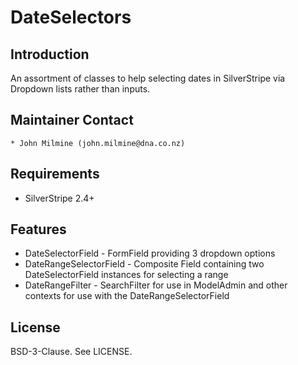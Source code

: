 # DateSelectors

## Introduction

An assortment of classes to help selecting dates in SilverStripe via Dropdown 
lists rather than inputs.

## Maintainer Contact

	* John Milmine (john.milmine@dna.co.nz)

## Requirements

 * SilverStripe 2.4+

## Features

 * DateSelectorField - FormField providing 3 dropdown options
 * DateRangeSelectorField - Composite Field containing two DateSelectorField
 instances for selecting a range
 * DateRangeFilter - SearchFilter for use in ModelAdmin and other contexts for
 use with the DateRangeSelectorField

## License

BSD-3-Clause. See LICENSE.